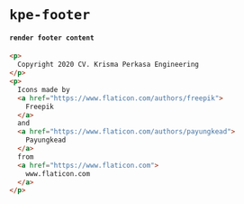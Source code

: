 # `kpe-footer`

#### `render footer content`

```html
<p>
  Copyright 2020 CV. Krisma Perkasa Engineering
</p>
<p>
  Icons made by
  <a href="https://www.flaticon.com/authors/freepik">
    Freepik
  </a>
  and
  <a href="https://www.flaticon.com/authors/payungkead">
    Payungkead
  </a>
  from
  <a href="https://www.flaticon.com">
    www.flaticon.com
  </a>
</p>

```

